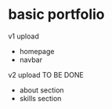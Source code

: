 # basic portfolio

v1 upload

- homepage
- navbar

v2 upload TO BE DONE

- about section
- skills section
